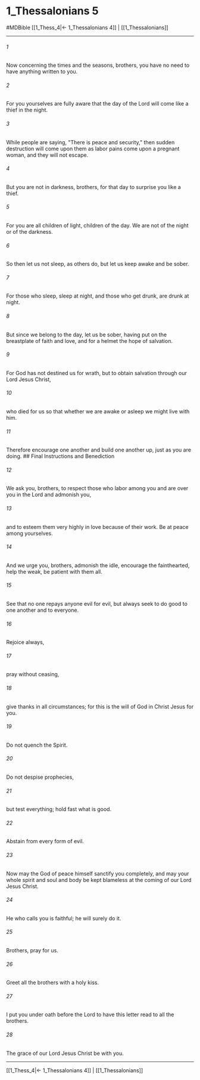 # 1_Thessalonians 5
#MDBible
[[1_Thess_4|← 1_Thessalonians 4]] | [[1_Thessalonians]]

***

###### 1 

Now concerning the times and the seasons, brothers, you have no need to have anything written to you. 

###### 2 

For you yourselves are fully aware that the day of the Lord will come like a thief in the night. 

###### 3 

While people are saying, "There is peace and security," then sudden destruction will come upon them as labor pains come upon a pregnant woman, and they will not escape. 

###### 4 

But you are not in darkness, brothers, for that day to surprise you like a thief. 

###### 5 

For you are all children of light, children of the day. We are not of the night or of the darkness. 

###### 6 

So then let us not sleep, as others do, but let us keep awake and be sober. 

###### 7 

For those who sleep, sleep at night, and those who get drunk, are drunk at night. 

###### 8 

But since we belong to the day, let us be sober, having put on the breastplate of faith and love, and for a helmet the hope of salvation. 

###### 9 

For God has not destined us for wrath, but to obtain salvation through our Lord Jesus Christ, 

###### 10 

who died for us so that whether we are awake or asleep we might live with him. 

###### 11 

Therefore encourage one another and build one another up, just as you are doing. ## Final Instructions and Benediction 

###### 12 

We ask you, brothers, to respect those who labor among you and are over you in the Lord and admonish you, 

###### 13 

and to esteem them very highly in love because of their work. Be at peace among yourselves. 

###### 14 

And we urge you, brothers, admonish the idle, encourage the fainthearted, help the weak, be patient with them all. 

###### 15 

See that no one repays anyone evil for evil, but always seek to do good to one another and to everyone. 

###### 16 

Rejoice always, 

###### 17 

pray without ceasing, 

###### 18 

give thanks in all circumstances; for this is the will of God in Christ Jesus for you. 

###### 19 

Do not quench the Spirit. 

###### 20 

Do not despise prophecies, 

###### 21 

but test everything; hold fast what is good. 

###### 22 

Abstain from every form of evil. 

###### 23 

Now may the God of peace himself sanctify you completely, and may your whole spirit and soul and body be kept blameless at the coming of our Lord Jesus Christ. 

###### 24 

He who calls you is faithful; he will surely do it. 

###### 25 

Brothers, pray for us. 

###### 26 

Greet all the brothers with a holy kiss. 

###### 27 

I put you under oath before the Lord to have this letter read to all the brothers. 

###### 28 

The grace of our Lord Jesus Christ be with you. 

***

[[1_Thess_4|← 1_Thessalonians 4]] | [[1_Thessalonians]]
